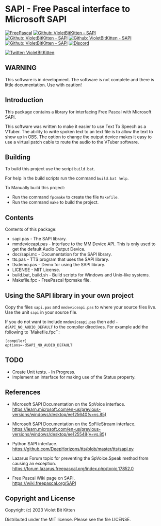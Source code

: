 # SAPI - Free Pascal interface to Microsoft SAPI

[![FreePascal](https://img.shields.io/badge/FreePascal-3.2.2-blue?logo=lazarus)](https://www.freepascal.org/)
[![Github: VioletBitKitten - SAPI](https://img.shields.io/github/license/VioletBitKitten/SAPI)](https://github.com/VioletBitKitten/SAPI/blob/main/LICENSE)
[![Github: VioletBitKitten - SAPI](https://img.shields.io/github/last-commit/VioletBitKitten/SAPI/main)](https://github.com/VioletBitKitten/SAPI/commits/main)
[![Github: VioletBitKitten - SAPI](https://img.shields.io/github/issues/VioletBitKitten/SAPI)](https://github.com/VioletBitKitten/SAPI/issues)
[![Github: VioletBitKitten - SAPI](https://img.shields.io/github/stars/VioletBitKitten/SAPI)](https://github.com/VioletBitKitten/SAPI)
[![Discord](https://img.shields.io/discord/1144984263347929098?label=Discord)](https://discord.gg/4ZQuQFEYht)

[![Twitter: VioletBitKitten](https://img.shields.io/twitter/follow/violetbitkitten?style=social)](https://twitter.com/violetbitkitten)

## WARNING

This software is in development. The software is not complete and there is little documentation. Use with caution!

## Introduction

This package contains a library for interfacing Free Pascal with Microsoft SAPI.

This software was written to make it easier to use Text To Speech as a VTuber. The ability to write spoken text to an text file is to allow the text to show up in OBS. The option to change the output device makes it easy to use a virtual patch cable to route the audio to the VTuber software.

## Building

To build this project use the script `build.bat`.

For help in the build scripts run the command `build.bat help`.

To Manually build this project:

* Run the command `fpcmake` to create the file `Makefile`.
* Run the command `make` to build the project.

## Contents

Contents of this package:

* sapi.pas - The SAPI library.
* mmdeviceapi.pas - Interface to the MM Device API. This is only used to get the default Audio Output Device.
* doc/sapi.mc - Documentation for the SAPI library.
* tts.pas - TTS program that uses the SAPI library.
* ttsdemo.pas - Demo for using the SAPI library.
* LICENSE - MIT License.
* build.bat, build.sh - Build scripts for Windows and Unix-like systems.
* Makefile.fpc - FreePascal fpcmake file.

## Using the SAPI library in your own project

Copy the files `sapi.pas` and `mmdeviceapi.pas` to where your source files live. Use the unit `sapi` in your source file.

If you do not want to include `mmdeviceapi.pas` then add `-dSAPI_NO_AUDIO_DEFAULT` to the compiler directives. For example add the following to `Makefile.fpc``:

```text
[compiler]
options=-dSAPI_NO_AUDIO_DEFAULT
```

## TODO

* Create Unit tests. - In Progress.
* Implement an interface for making use of the Status property.

## References

* Microsoft SAPI Documentation on the SpVoice interface.\
  <https://learn.microsoft.com/en-us/previous-versions/windows/desktop/ee125640(v=vs.85)>

* Microsoft SAPI Documentation on the SpFileStream  interface.\
  <https://learn.microsoft.com/en-us/previous-versions/windows/desktop/ee125548(v=vs.85)>

* Python SAPI interface.\
  <https://github.com/DeepHorizons/tts/blob/master/tts/sapi.py>

* Lazarus Forum topic for preventing the SpVoice.Speak method from causing an exception.\
  <https://forum.lazarus.freepascal.org/index.php/topic,17852.0>

* Free Pascal Wiki page on SAPI.\
  <https://wiki.freepascal.org/SAPI>

## Copyright and License

Copyright (c) 2023 Violet Bit Kitten

Distributed under the MIT license. Please see the file LICENSE.
